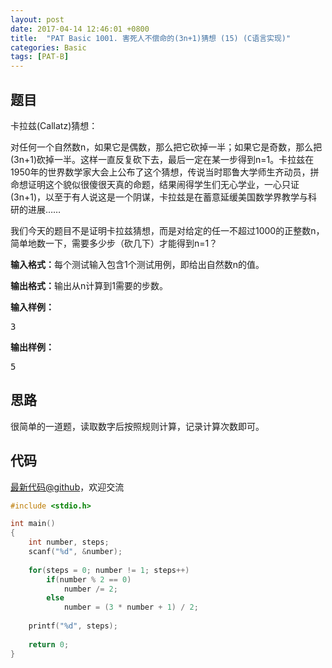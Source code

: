 ```yaml
---
layout: post
date: 2017-04-14 12:46:01 +0800
title:  "PAT Basic 1001. 害死人不偿命的(3n+1)猜想 (15) (C语言实现)"
categories: Basic
tags: [PAT-B]
---
```


## 题目

<div id="problemContent">
<p>卡拉兹(Callatz)猜想：</p>
<p>对任何一个自然数n，如果它是偶数，那么把它砍掉一半；如果它是奇数，那么把(3n+1)砍掉一半。这样一直反复砍下去，最后一定在某一步得到n=1。卡拉兹在1950年的世界数学家大会上公布了这个猜想，传说当时耶鲁大学师生齐动员，拼命想证明这个貌似很傻很天真的命题，结果闹得学生们无心学业，一心只证(3n+1)，以至于有人说这是一个阴谋，卡拉兹是在蓄意延缓美国数学界教学与科研的进展……
</p>
<p>我们今天的题目不是证明卡拉兹猜想，而是对给定的任一不超过1000的正整数n，简单地数一下，需要多少步（砍几下）才能得到n=1？

<p><b>输入格式：</b>每个测试输入包含1个测试用例，即给出自然数n的值。</p>
<p><b>输出格式：</b>输出从n计算到1需要的步数。</p>
<b>输入样例：</b><pre>
3
</pre>
<b>输出样例：</b><pre>
5
</pre>
</p></div>

## 思路

很简单的一道题，读取数字后按照规则计算，记录计算次数即可。


## 代码

[最新代码@github](https://github.com/OliverLew/PAT/blob/master/PATBasic/1001.c)，欢迎交流
```c
#include <stdio.h>

int main()
{
    int number, steps;
    scanf("%d", &number);
    
    for(steps = 0; number != 1; steps++) 
        if(number % 2 == 0)     
			number /= 2;
        else
			number = (3 * number + 1) / 2;
    
    printf("%d", steps);
    
    return 0;
}

```